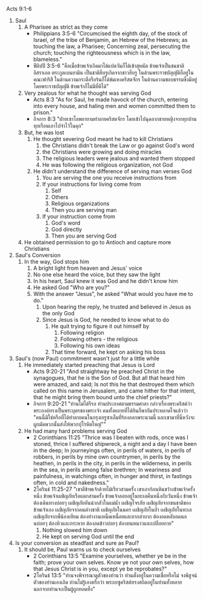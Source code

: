 Acts 9:1-6

1. Saul
    1. A Pharisee as strict as they come
        - Philippians 3:5-6 "Circumcised the eighth day, of the stock of Israel, of the tribe of Benjamin, an Hebrew of the Hebrews; as touching the law, a Pharisee; Concerning zeal, persecuting the church; touching the righteousness which is in the law, blameless."
        - ฟีลิปปี 3:5-6 "คือเมื่อข้าพเจ้าเกิดมาได้แปดวันก็ได้เข้าสุหนัต ข้าพเจ้าเป็นชนชาติอิสราเอล ตระกูลเบนยามิน เป็นชาติฮีบรูเกิดจากชาวฮีบรู ในด้านพระราชบัญญัติก็อยู่ในคณะฟาริสี ในด้านความกระตือรือร้นก็ได้ข่มเหงคริสตจักร ในด้านความชอบธรรมซึ่งมีอยู่โดยพระราชบัญญัติ ข้าพเจ้าก็ไม่มีที่ติได้"
    2. Very zealous for what he thought was serving God
        - Acts 8:3 "As for Saul, he made havock of the church, entering into every house, and haling men and women committed them to prison."
        - กิจการ 8:3 "ฝ่ายเซาโลพยายามทำลายคริสตจักร โดยเข้าไปฉุดลากชายหญิงจากทุกบ้านทุกเรือนเอาไปจำไว้ในคุก"
    3. But, he was lost
        1. He thought severing God meant he had to kill Christians
            1. the Christians didn't break the Law or go against God's word
            2. the Christians were growing and doing miracles
            3. The religious leaders were jealous and wanted them stopped
            4. He was following the religious organization, not God
        2. He didn't understand the difference of serving man verses God
            1. You are serving the one you receive instructions from
            2. If your instructions for living come from
                1. Self
                2. Others
                3. Religious organizations
                4. Then you are serving man
            3. If your instruction come from
                1. God's word
                2. God directly
                3. Then you are serving God
    4. He obtained permission to go to Antioch and capture more Christians
2. Saul's Conversion
    1. In the way, God stops him
        1. A bright light from heaven and Jesus' voice
        2. No one else heard the voice, but they saw the light
        3. In his heart, Saul knew it was God and he didn't know him
        4. He asked God "Who are you?"
        5. With the answer "Jesus", he asked "What would you have me to do."
            1. Upon hearing the reply, he trusted and believed in Jesus as the only God
            2. Since Jesus is God, he needed to know what to do
                1. He quit trying to figure it out himself by
                    1. Following religion
                    2. Following others - the religious
                    3. Following his own ideas
                2. That time forward, he kept on asking his boss
3. Saul's (now Paul) commitment wasn't just for a little while
    1. He immediately started preaching that Jesus is Lord
        - Acts 9:20-21 "And straightway he preached Christ in the synagogues, that he is the Son of God. But all that heard him were amazed, and said; Is not this he that destroyed them which called on this name in Jerusalem, and came hither for that intent, that he might bring them bound unto the chief priests?"
        - กิจการ 9:20-21 "ท่านไม่ได้รีรอ ท่านประกาศตามธรรมศาลา กล่าวเรื่องพระคริสต์ว่า พระองค์ทรงเป็นพระบุตรของพระเจ้า คนทั้งหลายที่ได้ยินก็พากันประหลาดใจแล้วว่า "คนนี้มิใช่หรือที่ได้ทำลายคนในกรุงเยรูซาเล็มที่ร้องออกพระนามนี้ และเขามาที่นี่หวังจะผูกมัดพวกนั้นส่งให้พวกปุโรหิตใหญ่""
    2. He had many hard problems serving God
        - 2 Corinthians 11:25 "Thrice was I beaten with rods, once was I stoned, thrice I suffered shipwreck, a night and a day I have been in the deep; In journeyings often, in perils of waters, in perils of robbers, in perils by mine own countrymen, in perils by the heathen, in perils in the city, in perils in the wilderness, in perils in the sea, in perils among false brethren; In weariness and painfulness, in watchings often, in hunger and thirst, in fastings often, in cold and nakedness."
        - 2โครินธ์ 11:25-27 "เขาตีข้าพเจ้าด้วยไม้เรียวสามครั้ง เขาเอาก้อนหินขว้างข้าพเจ้าครั้งหนึ่ง ข้าพเจ้าเผชิญภัยเรือแตกสามครั้ง ข้าพเจ้าลอยอยู่ในทะเลคืนหนึ่งกับวันหนึ่ง ข้าพเจ้าต้องเดินทางบ่อยๆ เผชิญภัยอันน่ากลัวในแม่น้ำ เผชิญโจรภัย เผชิญภัยจากชนชาติของข้าพเจ้าเอง เผชิญภัยจากคนต่างชาติ เผชิญภัยในนคร เผชิญภัยในป่า เผชิญภัยในทะเล เผชิญภัยจากพี่น้องเทียม ต้องทำงานเหน็ดเหนื่อยและยากลำบาก ต้องอดหลับอดนอนบ่อยๆ ต้องหิวและกระหาย ต้องอดข้าวบ่อยๆ ต้องทนหนาวและเปลือยกาย"
            1. Nothing slowed him down
            2. He kept on serving God until the end
4. Is your conversion as steadfast and sure as Paul?
    1. It should be, Paul warns us to check ourselves
        - 2 Corinthians 13:5 "Examine yourselves, whether ye be in the faith; prove your own selves. Know ye not your own selves, how that Jesus Christ is in you, except ye be reprobates?"
        - 2โครินธ์ 13:5 "ท่านจงพิจารณาดูตัวของท่านว่า ท่านตั้งอยู่ในความเชื่อหรือไม่ จงพิสูจน์ตัวของท่านเองเถิด ท่านไม่รู้เองหรือว่า พระเยซูคริสต์ทรงสถิตอยู่ในท่านทั้งหลาย นอกจากท่านจะเป็นผู้ถูกทอดทิ้ง"
